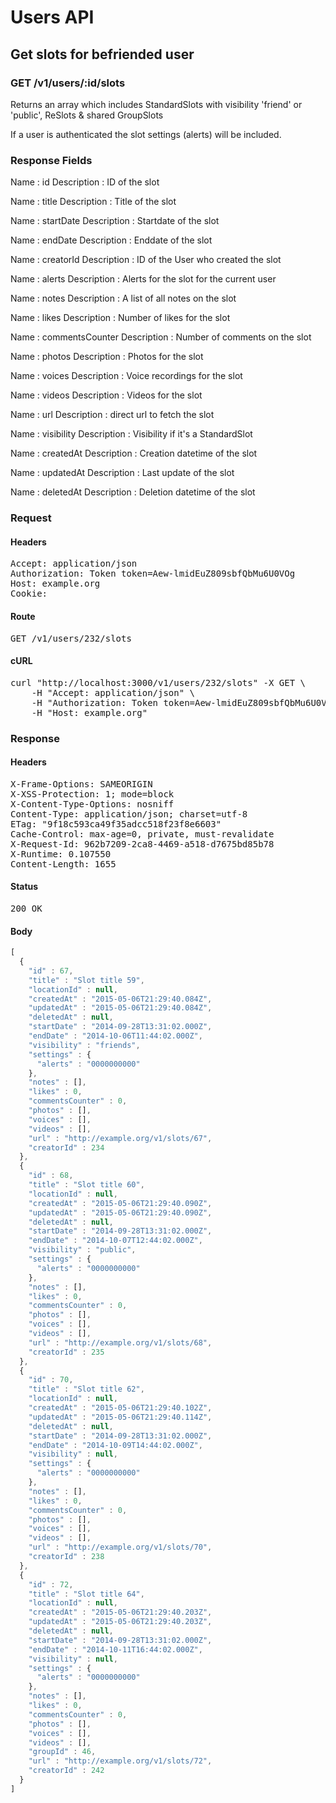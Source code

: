 # Users API

## Get slots for befriended user

### GET /v1/users/:id/slots

Returns an array which includes StandardSlots with visibility &#39;friend&#39; or &#39;public&#39;, ReSlots &amp; shared GroupSlots

If a user is authenticated the slot settings (alerts) will be included.

### Response Fields

Name : id
Description : ID of the slot

Name : title
Description : Title of the slot

Name : startDate
Description : Startdate of the slot

Name : endDate
Description : Enddate of the slot

Name : creatorId
Description : ID of the User who created the slot

Name : alerts
Description : Alerts for the slot for the current user

Name : notes
Description : A list of all notes on the slot

Name : likes
Description : Number of likes for the slot

Name : commentsCounter
Description : Number of comments on the slot

Name : photos
Description : Photos for the slot

Name : voices
Description : Voice recordings for the slot

Name : videos
Description : Videos for the slot

Name : url
Description : direct url to fetch the slot

Name : visibility
Description : Visibility if it&#39;s a StandardSlot

Name : createdAt
Description : Creation datetime of the slot

Name : updatedAt
Description : Last update of the slot

Name : deletedAt
Description : Deletion datetime of the slot

### Request

#### Headers

<pre>Accept: application/json
Authorization: Token token=Aew-lmidEuZ809sbfQbMu6U0VOg
Host: example.org
Cookie: </pre>

#### Route

<pre>GET /v1/users/232/slots</pre>

#### cURL

<pre class="request">curl &quot;http://localhost:3000/v1/users/232/slots&quot; -X GET \
	-H &quot;Accept: application/json&quot; \
	-H &quot;Authorization: Token token=Aew-lmidEuZ809sbfQbMu6U0VOg&quot; \
	-H &quot;Host: example.org&quot;</pre>

### Response

#### Headers

<pre>X-Frame-Options: SAMEORIGIN
X-XSS-Protection: 1; mode=block
X-Content-Type-Options: nosniff
Content-Type: application/json; charset=utf-8
ETag: &quot;9f18c593ca49f35adcc518f23f8e6603&quot;
Cache-Control: max-age=0, private, must-revalidate
X-Request-Id: 962b7209-2ca8-4469-a518-d7675bd85b78
X-Runtime: 0.107550
Content-Length: 1655</pre>

#### Status

<pre>200 OK</pre>

#### Body

```javascript
[
  {
    "id" : 67,
    "title" : "Slot title 59",
    "locationId" : null,
    "createdAt" : "2015-05-06T21:29:40.084Z",
    "updatedAt" : "2015-05-06T21:29:40.084Z",
    "deletedAt" : null,
    "startDate" : "2014-09-28T13:31:02.000Z",
    "endDate" : "2014-10-06T11:44:02.000Z",
    "visibility" : "friends",
    "settings" : {
      "alerts" : "0000000000"
    },
    "notes" : [],
    "likes" : 0,
    "commentsCounter" : 0,
    "photos" : [],
    "voices" : [],
    "videos" : [],
    "url" : "http://example.org/v1/slots/67",
    "creatorId" : 234
  },
  {
    "id" : 68,
    "title" : "Slot title 60",
    "locationId" : null,
    "createdAt" : "2015-05-06T21:29:40.090Z",
    "updatedAt" : "2015-05-06T21:29:40.090Z",
    "deletedAt" : null,
    "startDate" : "2014-09-28T13:31:02.000Z",
    "endDate" : "2014-10-07T12:44:02.000Z",
    "visibility" : "public",
    "settings" : {
      "alerts" : "0000000000"
    },
    "notes" : [],
    "likes" : 0,
    "commentsCounter" : 0,
    "photos" : [],
    "voices" : [],
    "videos" : [],
    "url" : "http://example.org/v1/slots/68",
    "creatorId" : 235
  },
  {
    "id" : 70,
    "title" : "Slot title 62",
    "locationId" : null,
    "createdAt" : "2015-05-06T21:29:40.102Z",
    "updatedAt" : "2015-05-06T21:29:40.114Z",
    "deletedAt" : null,
    "startDate" : "2014-09-28T13:31:02.000Z",
    "endDate" : "2014-10-09T14:44:02.000Z",
    "visibility" : null,
    "settings" : {
      "alerts" : "0000000000"
    },
    "notes" : [],
    "likes" : 0,
    "commentsCounter" : 0,
    "photos" : [],
    "voices" : [],
    "videos" : [],
    "url" : "http://example.org/v1/slots/70",
    "creatorId" : 238
  },
  {
    "id" : 72,
    "title" : "Slot title 64",
    "locationId" : null,
    "createdAt" : "2015-05-06T21:29:40.203Z",
    "updatedAt" : "2015-05-06T21:29:40.203Z",
    "deletedAt" : null,
    "startDate" : "2014-09-28T13:31:02.000Z",
    "endDate" : "2014-10-11T16:44:02.000Z",
    "visibility" : null,
    "settings" : {
      "alerts" : "0000000000"
    },
    "notes" : [],
    "likes" : 0,
    "commentsCounter" : 0,
    "photos" : [],
    "voices" : [],
    "videos" : [],
    "groupId" : 46,
    "url" : "http://example.org/v1/slots/72",
    "creatorId" : 242
  }
]
```
